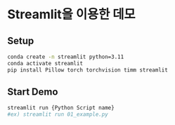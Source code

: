# Streamlit을 이용한 데모

## Setup
``` bash
conda create -n streamlit python=3.11
conda activate streamlit
pip install Pillow torch torchvision timm streamlit
```

## Start Demo
```bash
streamlit run {Python Script name}
#ex) streamlit run 01_example.py
```
